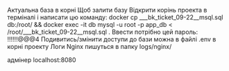 Актуальна база в корні
Щоб залити базу
Відкрити корінь проекта в терміналі і написати цю команду:
docker cp ___bk_ticket_09-22__msql.sql db:/root/ && docker exec -it db mysql -u root -p app_db < /root/___bk_ticket_09-22__msql.sql . Ввести потрібно цей пароль: !!!!!!@@@4
Подивитись/змінити доступи до бази можна в файлі .env в корні проекту
Логи Nginx пишуться в папку logs/nginx/

адмінер localhost:8080
